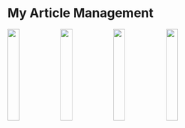 # My Article Management
<img align="left" width="23%" src="https://user-images.githubusercontent.com/48061933/102461368-db0a3880-407a-11eb-9176-532f77ddb1c0.jpg" />
<img align="left" width="23%" src="https://user-images.githubusercontent.com/48061933/102461351-d6458480-407a-11eb-977c-d5d7732f83e1.jpg" />
<img align="left" width="23%" src="https://user-images.githubusercontent.com/48061933/102461367-da71a200-407a-11eb-9e08-83439e32a6d5.jpg" />
<img align="left" width="23%" src="https://user-images.githubusercontent.com/48061933/102461363-d9d90b80-407a-11eb-8d90-8139f4b6aefc.jpg" />
